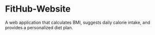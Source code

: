 # FitHub-Website
A web application that calculates BMI, suggests daily calorie intake, and provides a personalized diet plan.
